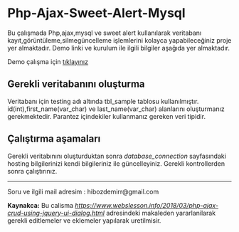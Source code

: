 # Php-Ajax-Sweet-Alert-Mysql

Bu çalışmada Php,ajax,mysql ve sweet alert  kullanılarak veritabanı kayıt,görüntüleme,silmegüncelleme 
işlemlerini kolayca yapabileceğiniz proje yer almaktadır.
Demo linki ve kurulum ile ilgili bilgiler aşağıda yer almaktadır.

Demo çalışma için <a href="http://muhendishalil.atwebpages.com/ajaxdemo"> tıklayınız </a>


<b>Gerekli veritabanını oluşturma</b>
-----------------------
Veritabanı için testing adı altında tbl_sample tablosu kullanılmıştır. 
id(int),first_name(var_char) ve last_name(var_char) alanlarını oluşturmanız gerekmektedir.
Parantez içindekiler kullanmanız gereken veri tipidir.

<b>Çalıştırma aşamaları </b>
-----------------------------
Gerekli veritabınını oluşturduktan sonra <i>database_connection</i> sayfasındaki hosting 
bilgilerinizi kendi bilgileriniz ile güncelleyiniz. Gerekli kontrollerden sonra çalıştırınız.

<hr>
Soru ve ilgili mail adresim : 
hibozdemirr@gmail.com


<b>Kaynakca:</b>
Bu calisma <i>https://www.webslesson.info/2018/03/php-ajax-crud-using-jquery-ui-dialog.html</i> adresindeki makaleden 
yararlanilarak gerekli editlemeler ve eklemeler yapılarak uretilmisir.



